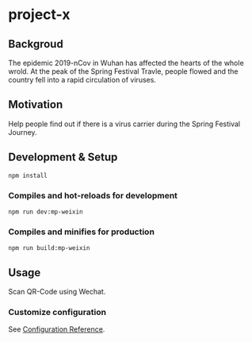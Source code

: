 # project-x

## Backgroud

The epidemic 2019-nCov in Wuhan has affected the hearts of the whole wrold. At the peak of the Spring Festival Travle, people flowed and the country fell into a rapid circulation of viruses.

## Motivation

Help people find out if there is a virus carrier during the Spring Festival Journey.

## Development & Setup
```
npm install
```

### Compiles and hot-reloads for development
```
npm run dev:mp-weixin
```

### Compiles and minifies for production
```
npm run build:mp-weixin
```

## Usage

Scan QR-Code using Wechat.



### Customize configuration
See [Configuration Reference](https://cli.vuejs.org/config/).
